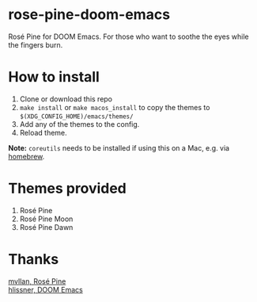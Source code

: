 # rose-pine-doom-emacs
Rosé Pine for DOOM Emacs. For those who want to soothe the eyes while the fingers burn.

# How to install
1. Clone or download this repo
2. `make install` or `make macos_install` to copy the themes to `$(XDG_CONFIG_HOME)/emacs/themes/`
3. Add any of the themes to the config.
4. Reload theme.

**Note:** `coreutils` needs to be installed if using this on a Mac, e.g. via [homebrew](https://brew.sh/).

# Themes provided
1. Rosé Pine
2. Rosé Pine Moon
3. Rosé Pine Dawn

# Thanks
[mvllan, Rosé Pine](https://github.com/rose-pine/rose-pine-theme)  
[hlissner, DOOM Emacs](https://github.com/doomemacs/doomemacs)
